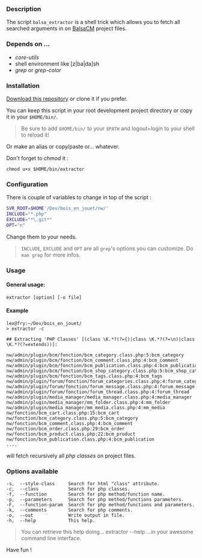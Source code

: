 ### Description

The script `balsa_extractor` is a shell trick which allows you to fetch all searched arguments in on [BalsaCM]() project files.

### Depends on ...

* _core-utils_
* shell environment like \[z|ba|da\]sh
* _grep_ or _grep-color_ 

### Installation

[Download this repository](http://lab.thomaslleixa.fr/balsa_extractor/repository/archive) or clone it if you prefer.

You can keep this script in your root development project directory or copy it in your `$HOME/bin/`.

> Be sure to add `$HOME/bin/` to your `$PATH` and logout+login to your shell to reload it!

Or make an alias or copy/paste or... whatever.

Don't forget to _chmod_ it :

    chmod u+x $HOME/bin/extractor
  
### Configuration

There is couple of variables to change in top of the script :

```bash
SVR_ROOT=$HOME'/Dev/bois_en_jouet/nw/'
INCLUDE="*.php"
EXCLUDE="*\.git*"
OPT="n"
```

Change them to your needs.

> `INCLUDE`, `EXCLUDE` and `OPT` are all `grep`'s options you can customize. Do `man grep` for more infos.

### Usage

#### General usage:

    extractor [option] [-o file]
  
#### Example

    lex@fry:~/Dev/bois_en_jouet/
    > extractor -c

    ## Extracting 'PHP Classes' [(class \K.*?(?={)|class \K.*?(?=\n)|class \K.*?(?=extends))]:

    nw/admin/plugin/bcm/fonction/bcm_category.class.php:5:bcm_category 
    nw/admin/plugin/bcm/fonction/bcm_comment.class.php:4:bcm_comment 
    nw/admin/plugin/bcm/fonction/bcm_publication.class.php:4:bcm_publication 
    nw/admin/plugin/bcm/fonction/bcm_shop_category.class.php:5:bcm_shop_category 
    nw/admin/plugin/bcm/fonction/bcm_tags.class.php:4:bcm_tags 
    nw/admin/plugin/forum/fonction/forum_categories.class.php:4:forum_categories 
    nw/admin/plugin/forum/fonction/forum_message.class.php:4:forum_message 
    nw/admin/plugin/forum/fonction/forum_thread.class.php:4:forum_thread 
    nw/admin/plugin/media_manager/media_manager.class.php:4:media_manager 
    nw/admin/plugin/media_manager/mm_folder.class.php:4:mm_folder 
    nw/admin/plugin/media_manager/mm_media.class.php:4:mm_media 
    nw/fonction/bcm_cart.class.php:15:bcm_cart 
    nw/fonction/bcm_category.class.php:5:bcm_category 
    nw/fonction/bcm_comment.class.php:4:bcm_comment 
    nw/fonction/bcm_order.class.php:29:bcm_order 
    nw/fonction/bcm_product.class.php:22:bcm_product 
    nw/fonction/bcm_publication.class.php:4:bcm_publication 
    ....
    

will fetch recursively all _php classes_ on project files. 

### Options available

    -s,  --style-class     Search for html "class" attribute.
    -c,  --class           Search for php classes.
    -f,  --function        Search for php method/function name.
    -p,  --parameters      Search for php method/functions parameters.
    -F,  --function-param  Search for php method/functions and parameters.
    -k,  --comments        Search for php comments.
    -o,  --out             Write output in file.
    -h,  --help            This help.
  

> You can retrieve this help doing...
>     extractor --help
> ...in your awesome command line interface.

Have fun !
